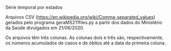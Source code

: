 Série temporal por estados

Arquivos CSV (https://en.wikipedia.org/wiki/Comma-separated_values) gerados pelo programa geraMS211files.py a partir dos dados do Ministério da Saúde divulgados em 21/06/2020. 

Os arquivos têm três colunas. As colunas dois e três são, respectivamente, os números acumulados de casos e de óbitos até a data da primeira coluna.

